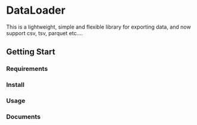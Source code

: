 # DataLoader
This is a lightweight, simple and flexible library for exporting data, and now support csv, tsv, parquet etc....

## Getting Start
### Requirements
### Install
### Usage
### Documents

